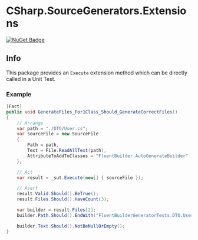# CSharp.SourceGenerators.Extensions


[![NuGet Badge](https://buildstats.info/nuget/FluentBuilder)](https://www.nuget.org/packages/CSharp.SourceGenerators.Extensions)

## Info
This package provides an `Execute` extension method which can be directly called in a Unit Test.

### Example
``` c#
[Fact]
public void GenerateFiles_For1Class_Should_GenerateCorrectFiles()
{
    // Arrange
    var path = "./DTO/User.cs";
    var sourceFile = new SourceFile
    {
        Path = path,
        Text = File.ReadAllText(path),
        AttributeToAddToClasses = "FluentBuilder.AutoGenerateBuilder"
    };

    // Act
    var result = _sut.Execute(new[] { sourceFile });

    // Asert
    result.Valid.Should().BeTrue();
    result.Files.Should().HaveCount(3);

    var builder = result.Files[2];
    builder.Path.Should().EndWith("FluentBuilderGeneratorTests.DTO.User_Builder.g.cs");

    builder.Text.Should().NotBeNullOrEmpty();
}
```